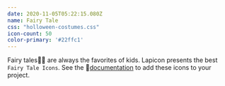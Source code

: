 ```yaml
---
date: 2020-11-05T05:22:15.080Z
name: Fairy Tale
css: "holloween-costumes.css"
icon-count: 50
color-primary: '#22ffc1'
---
```

Fairy tales🧚‍♂️ are always the favorites of kids. Lapicon presents the best `Fairy Tale Icons`. See the 📄[documentation](/documentation) to add these icons to your project.